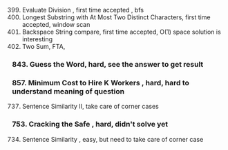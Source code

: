 399. Evaluate Division , first time accepted , bfs
 159. Longest Substring with At Most Two Distinct Characters, first time accepted, window scan
 844. Backspace String compare, first time accepted, O(1) space solution is interesting
 001. Two Sum, FTA, 
### 843. Guess the Word, hard, see the answer to get result
### 857. Minimum Cost to Hire K Workers , hard, hard to understand meaning of question
737. Sentence Similarity II, take care of corner cases
### 753. Cracking the Safe , hard, didn't solve yet
734. Sentence Similarity , easy, but need to take care of corner case
